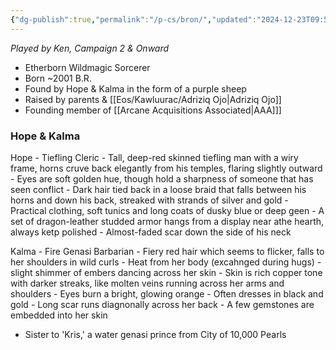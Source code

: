 ```yaml
---
{"dg-publish":true,"permalink":"/p-cs/bron/","updated":"2024-12-23T09:56:02.070-06:00"}
---
```


*Played by Ken, Campaign 2 & Onward*

- Etherborn Wildmagic Sorcerer
- Born ~2001 B.R.
- Found by Hope & Kalma in the form of a purple sheep
- Raised by parents & [[Eos/Kawluurac/Adriziq Ojo\|Adriziq Ojo]]
- Founding member of [[Arcane Acquisitions Associated\|AAA]]]

### Hope & Kalma

Hope
	- Tiefling Cleric
	- Tall, deep-red skinned tiefling man with a wiry frame, horns cruve back elegantly from his temples, flaring slightly outward
	- Eyes are soft golden hue, though hold a sharpness of someone that has seen conflict
	- Dark hair tied back in a loose braid that falls between his horns and down his back, streaked with strands of silver and gold
	- Practical clothing, soft tunics and long coats of dusky blue or deep geen
	- A set of dragon-leather studded armor hangs from a display near athe hearth, always ketp polished
	- Almost-faded scar down the side of his neck

Kalma
	- Fire Genasi Barbarian
	- Fiery red hair which seems to flicker, falls to her shoulders in wild curls
	- Heat from her body (excahnged during hugs) - slight shimmer of embers dancing across her skin
	- Skin is rich copper tone with darker streaks, like molten veins running across her arms and shoulders
	- Eyes burn a bright, glowing orange
	- Often dresses in black and gold
	- Long scar runs diagnonally across her back
	- A few gemstones are embedded into her skin
- Sister to 'Kris,' a water genasi prince from City of 10,000 Pearls